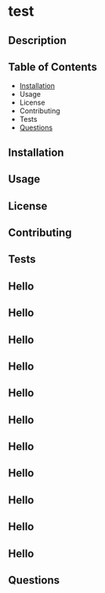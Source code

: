 # test
## Description
## Table of Contents
* [Installation](#Installation)
* Usage
* License
* Contributing
* Tests
* [Questions](#Questions) 
## Installation
## Usage
## License
## Contributing
## Tests
## Hello
## Hello
## Hello
## Hello
## Hello
## Hello
## Hello
## Hello
## Hello
## Hello
## Hello
## Questions
